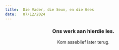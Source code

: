 ```yaml
---
title:  Die Vader, die Seun, en die Gees
date:   07/12/2024
---
```


### <center>Ons werk aan hierdie les.</center>
<center>Kom asseblief later terug.</center>